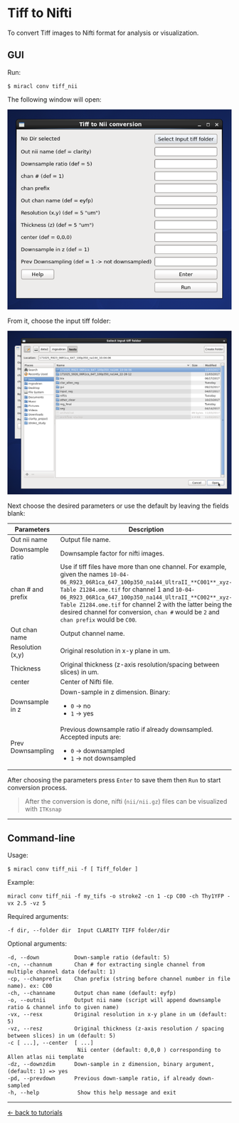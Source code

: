 # Tiff to Nifti

To convert Tiff images to Nifti format for analysis or visualization.

## GUI

Run:

```
$ miracl conv tiff_nii
```

The following window will open:

![](./tiff_to_nii1.png)

From it, choose the input tiff folder:

![](./tiff_to_nii2.png)

Next choose the desired parameters or use the default by leaving the fields blank:

| Parameters | Description | Default |
| ---        | ---         | ---     |
| Out nii name | Output file name. | `clarity` |
| Downsample ratio | Downsample factor for nifti images. | `5` |
| chan # and prefix | Use if tiff files have more than one channel. For example, given the names `10-04-06_R923_06R1ca_647_100p350_na144_UltraII_**C001**_xyz-Table Z1284.ome.tif` for channel 1 and `10-04-06_R923_06R1ca_647_100p350_na144_UltraII_**C002**_xyz-Table Z1284.ome.tif` for channel 2 with the latter being the desired channel for conversion, `chan #` would be `2` and `chan prefix` would be `C00`. | Not invoked if not provided |
| Out chan name | Output channel name. | `eyfp` |
| Resolution (x,y) | Original resolution in x-y plane in um. | `5` |
| Thickness | Original thickness (z-axis resolution/spacing between slices) in um. | `5` |
| center | Center of Nifti file. | `0 0 0` |
| Downsample in z | Down-sample in z dimension. Binary:<ul><li>`0` -> no</li><li>`1` -> yes</li></ul> | `1` |
| Prev Downsampling | Previous downsample ratio if already downsampled. Accepted inputs are:<ul><li>`0` -> downsampled</li><li>`1` -> not downsampled</li></ul> | `1` |

After choosing the parameters press `Enter` to save them then `Run` to start 
conversion process.

> After the conversion is done, nifti (`nii/nii.gz`) files can be visualized 
with `ITKsnap`

---

## Command-line

Usage:

```
$ miracl conv tiff_nii -f [ Tiff_folder ]
```

Example:

```
miracl conv tiff_nii -f my_tifs -o stroke2 -cn 1 -cp C00 -ch Thy1YFP -vx 2.5 -vz 5
```

Required arguments:

```
-f dir, --folder dir  Input CLARITY TIFF folder/dir
```

Optional arguments:

```
-d, --down           Down-sample ratio (default: 5)
-cn, --channum       Chan # for extracting single channel from multiple channel data (default: 1)
-cp, --chanprefix    Chan prefix (string before channel number in file name). ex: C00
-ch, --channame      Output chan name (default: eyfp)
-o, --outnii         Output nii name (script will append downsample ratio & channel info to given name)
-vx, --resx          Original resolution in x-y plane in um (default: 5)
-vz, --resz          Original thickness (z-axis resolution / spacing between slices) in um (default: 5)
-c [ ...], --center  [ ...]
                      Nii center (default: 0,0,0 ) corresponding to Allen atlas nii template
-dz, --downzdim      Down-sample in z dimension, binary argument, (default: 1) => yes
-pd, --prevdown      Previous down-sample ratio, if already down-sampled
-h, --help            Show this help message and exit
```

---

[<- back to tutorials](../../../tutorials.md)
